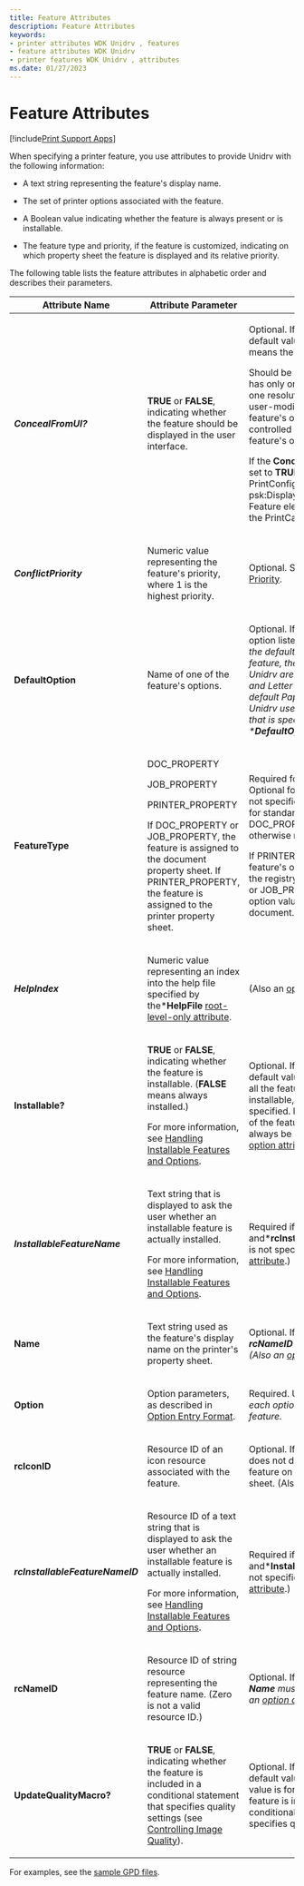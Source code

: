 ```yaml
---
title: Feature Attributes
description: Feature Attributes
keywords:
- printer attributes WDK Unidrv , features
- feature attributes WDK Unidrv
- printer features WDK Unidrv , attributes
ms.date: 01/27/2023
---
```


# Feature Attributes

[!include[Print Support Apps](../includes/print-support-apps.md)]

When specifying a printer feature, you use attributes to provide Unidrv with the following information:

- A text string representing the feature's display name.

- The set of printer options associated with the feature.

- A Boolean value indicating whether the feature is always present or is installable.

- The feature type and priority, if the feature is customized, indicating on which property sheet the feature is displayed and its relative priority.

The following table lists the feature attributes in alphabetic order and describes their parameters.

<table>
<colgroup>
<col width="33%" />
<col width="33%" />
<col width="33%" />
</colgroup>
<thead>
<tr class="header">
<th>Attribute Name</th>
<th>Attribute Parameter</th>
<th>Comments</th>
</tr>
</thead>
<tbody>
<tr class="odd">
<td><p><strong><em>ConcealFromUI?</strong></p></td>
<td><p><strong>TRUE</strong> or <strong>FALSE</strong>, indicating whether the feature should be displayed in the user interface.</p></td>
<td><p>Optional. If not specified the default value is <strong>FALSE</strong>, which means the feature is displayed.</p>
<p>Should be <strong>TRUE</strong> only if a feature has only one option (for example, one resolution) and is thus not user-modifiable, or, if the feature's option selection is controlled by setting another feature's options.</p>
<p>If the <strong></em>ConcealFromUI</strong> attribute is set to <strong>TRUE</strong>, then Unidrv or PrintConfig will add the psk:DisplayUI element to the Feature element for this item in the PrintCapabilities XML.</p></td>
</tr>
<tr class="even">
<td><p><strong><em>ConflictPriority</strong></p></td>
<td><p>Numeric value representing the feature's priority, where 1 is the highest priority.</p></td>
<td><p>Optional. See <a href="feature-conflict-priority.md" data-raw-source="[Feature Conflict Priority](feature-conflict-priority.md)">Feature Conflict Priority</a>.</p></td>
</tr>
<tr class="odd">
<td><p><strong></em>DefaultOption</strong></p></td>
<td><p>Name of one of the feature's options.</p></td>
<td><p>Optional. If not specified, the first option listed in a <em>Feature entry is the default. For the PaperSize feature, the default options for Unidrv are A4 for metric locales and Letter elsewhere. If the default PaperSize does not exist, Unidrv uses the PaperSize option that is specified by the *<strong>DefaultOption</strong> keyword.</p></td>
</tr>
<tr class="even">
<td><p><strong></em>FeatureType</strong></p></td>
<td><p>DOC_PROPERTY</p>
<p>JOB_PROPERTY</p>
<p>PRINTER_PROPERTY</p>
<p>If DOC_PROPERTY or JOB_PROPERTY, the feature is assigned to the document property sheet. If PRINTER_PROPERTY, the feature is assigned to the printer property sheet.</p></td>
<td><p>Required for customized features. Optional for standard features. If not specified, the default value for standard features is DOC_PROPERTY unless otherwise noted.</p>
<p>If PRINTER_PROPERTY, the feature's option value is saved in the registry. If DOC_PROPERTY or JOB_PROPERTY, the feature's option value is saved with the document.</p></td>
</tr>
<tr class="odd">
<td><p><strong><em>HelpIndex</strong></p></td>
<td><p>Numeric value representing an index into the help file specified by the*<strong>HelpFile</strong> <a href="root-level-only-attributes.md" data-raw-source="[root-level-only attribute](root-level-only-attributes.md)">root-level-only attribute</a>.</p></td>
<td><p>(Also an <a href="option-attributes.md" data-raw-source="[option attribute](option-attributes.md)">option attribute</a>.)</p></td>
</tr>
<tr class="even">
<td><p><strong></em>Installable?</strong></p></td>
<td><p><strong>TRUE</strong> or <strong>FALSE</strong>, indicating whether the feature is installable. (<strong>FALSE</strong> means always installed.)</p>
<p>For more information, see <a href="handling-installable-features-and-options.md" data-raw-source="[Handling Installable Features and Options](handling-installable-features-and-options.md)">Handling Installable Features and Options</a>.</p></td>
<td><p>Optional. If not specified, the default value is <strong>FALSE</strong>. If <strong>TRUE</strong>, all the feature's options are also installable, except for the first one specified. If <strong>FALSE</strong>, at least one of the feature's options must also always be installed. (Also an <a href="option-attributes.md" data-raw-source="[option attribute](option-attributes.md)">option attribute</a>.)</p></td>
</tr>
<tr class="odd">
<td><p><strong><em>InstallableFeatureName</strong></p></td>
<td><p>Text string that is displayed to ask the user whether an installable feature is actually installed.</p>
<p>For more information, see <a href="handling-installable-features-and-options.md" data-raw-source="[Handling Installable Features and Options](handling-installable-features-and-options.md)">Handling Installable Features and Options</a>.</p></td>
<td><p>Required if *<strong>Installable?</strong> is <strong>TRUE</strong> and*<strong>rcInstallableFeatureNameID</strong> is not specified. (Also an <a href="option-attributes.md" data-raw-source="[option attribute](option-attributes.md)">option attribute</a>.)</p></td>
</tr>
<tr class="even">
<td><p><strong></em>Name</strong></p></td>
<td><p>Text string used as the feature's display name on the printer's property sheet.</p></td>
<td><p>Optional. If not specified, then <em><strong>rcNameID</strong> must be specified. (Also an <a href="option-attributes.md" data-raw-source="[option attribute](option-attributes.md)">option attribute</a>.)</p></td>
</tr>
<tr class="odd">
<td><p><strong></em>Option</strong></p></td>
<td><p>Option parameters, as described in <a href="option-entry-format.md" data-raw-source="[Option Entry Format](option-entry-format.md)">Option Entry Format</a>.</p></td>
<td><p>Required. Use an <strong><em>Option</strong> entry for each option associated with the feature.</p></td>
</tr>
<tr class="even">
<td><p><strong></em>rcIconID</strong></p></td>
<td><p>Resource ID of an icon resource associated with the feature.</p></td>
<td><p>Optional. If not specified, Unidrv does not display an icon for the feature on the printer property sheet. (Also an <a href="option-attributes.md" data-raw-source="[option attribute](option-attributes.md)">option attribute</a>.)</p></td>
</tr>
<tr class="odd">
<td><p><strong><em>rcInstallableFeatureNameID</strong></p></td>
<td><p>Resource ID of a text string that is displayed to ask the user whether an installable feature is actually installed.</p>
<p>For more information, see <a href="handling-installable-features-and-options.md" data-raw-source="[Handling Installable Features and Options](handling-installable-features-and-options.md)">Handling Installable Features and Options</a>.</p></td>
<td><p>Required if *<strong>Installable?</strong> is <strong>TRUE</strong> and*<strong>InstallableFeatureName</strong> is not specified. (Also an <a href="option-attributes.md" data-raw-source="[option attribute](option-attributes.md)">option attribute</a>.)</p></td>
</tr>
<tr class="even">
<td><p><strong></em>rcNameID</strong></p></td>
<td><p>Resource ID of string resource representing the feature name. (Zero is not a valid resource ID.)</p></td>
<td><p>Optional. If not specified, then <em><strong>Name</strong> must be specified. (Also an <a href="option-attributes.md" data-raw-source="[option attribute](option-attributes.md)">option attribute</a>.)</p></td>
</tr>
<tr class="odd">
<td><p><strong></em>UpdateQualityMacro?</strong></p></td>
<td><p><strong>TRUE</strong> or <strong>FALSE</strong>, indicating whether the feature is included in a conditional statement that specifies quality settings (see <a href="controlling-image-quality.md" data-raw-source="[Controlling Image Quality](controlling-image-quality.md)">Controlling Image Quality</a>).</p></td>
<td><p>Optional. If not specified, the default value is <strong>FALSE</strong>. (The value is forced to <strong>TRUE</strong> if the feature is included in a conditional statement that specifies quality settings.)</p></td>
</tr>
</tbody>
</table>

For examples, see the [sample GPD files](sample-gpd-files.md).
